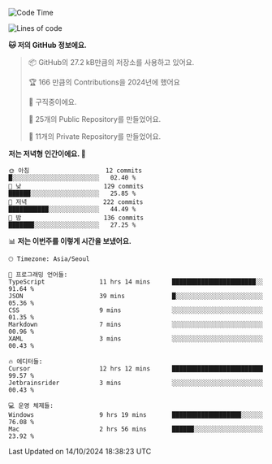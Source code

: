   <!--START_SECTION:waka-->
![Code Time](http://img.shields.io/badge/Code%20Time-876%20hrs%2014%20mins-blue)

![Lines of code](https://img.shields.io/badge/%EC%A0%80%EB%8A%94%20%EC%97%AC%ED%83%9C%EA%B9%8C%EC%A7%80%20-407.7%20thousand%20%EC%A4%84%EC%9D%98%20%EC%BD%94%EB%93%9C%EB%A5%BC%20%EC%9E%91%EC%84%B1%ED%96%88%EC%96%B4%EC%9A%94.-blue)

**🐱 저의 GitHub 정보에요.** 

> 📦 GitHub의 27.2 kB만큼의 저장소를 사용하고 있어요. 
 > 
> 🏆 166 만큼의 Contributions을 2024년에 했어요
 > 
> 💼 구직중이에요.
 > 
> 📜 25개의 Public Repository를 만들었어요. 
 > 
> 🔑 11개의 Private Repository를 만들었어요. 
 > 
**저는 저녁형 인간이에요. 🦉** 

```text
🌞 아침                     12 commits          █░░░░░░░░░░░░░░░░░░░░░░░░   02.40 % 
🌆 낮　                     129 commits         ██████░░░░░░░░░░░░░░░░░░░   25.85 % 
🌃 저녁                     222 commits         ███████████░░░░░░░░░░░░░░   44.49 % 
🌙 밤　                     136 commits         ███████░░░░░░░░░░░░░░░░░░   27.25 % 
```


📊 **저는 이번주를 이렇게 시간을 보냈어요.** 

```text
🕑︎ Timezone: Asia/Seoul

💬 프로그래밍 언어들: 
TypeScript               11 hrs 14 mins      ███████████████████████░░   91.64 % 
JSON                     39 mins             █░░░░░░░░░░░░░░░░░░░░░░░░   05.36 % 
CSS                      9 mins              ░░░░░░░░░░░░░░░░░░░░░░░░░   01.35 % 
Markdown                 7 mins              ░░░░░░░░░░░░░░░░░░░░░░░░░   00.96 % 
XAML                     3 mins              ░░░░░░░░░░░░░░░░░░░░░░░░░   00.43 % 

🔥 에디터들: 
Cursor                   12 hrs 12 mins      █████████████████████████   99.57 % 
Jetbrainsrider           3 mins              ░░░░░░░░░░░░░░░░░░░░░░░░░   00.43 % 

💻 운영 체제들: 
Windows                  9 hrs 19 mins       ███████████████████░░░░░░   76.08 % 
Mac                      2 hrs 56 mins       ██████░░░░░░░░░░░░░░░░░░░   23.92 % 
```


 Last Updated on 14/10/2024 18:38:23 UTC
<!--END_SECTION:waka-->
